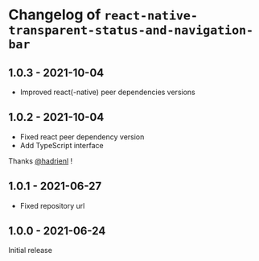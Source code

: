 # Changelog of `react-native-transparent-status-and-navigation-bar`

## 1.0.3 - 2021-10-04

- Improved react(-native) peer dependencies versions

## 1.0.2 - 2021-10-04

- Fixed react peer dependency version
- Add TypeScript interface

Thanks [@hadrienl](https://github.com/hadrienl) !

## 1.0.1 - 2021-06-27

- Fixed repository url

## 1.0.0 - 2021-06-24

Initial release
